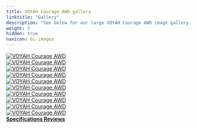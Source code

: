 ```yaml
---
title: VOYAH Courage AWD gallery
linktitle: "Gallery"
description: "See below for our large VOYAH Courage AWD image gallery. Click pictures for high-resolution versions."
weight: 5
hidden: true
navicon: bi-images
---
```

<!-- markdownlint-disable MD033 -->
<div class="row" id ="my-gallery">
	<div class="pswp-grid-item col-6 col-md-4">
		<a href="https://media.evkx.net/multimedia/models/voyah/courage/courage_awd/exterior_1.jpg"
data-pswp-src="https://media.evkx.net/multimedia/models/voyah/courage/courage_awd/exterior_1.jpg"
data-pswp-width="1920"
data-pswp-height="1003" 
target="_blank">
			<img src="https://media.evkx.net/multimedia/models/voyah/courage/courage_awd/exterior_1_xst.jpg" alt="VOYAH Courage AWD" class="img-fluid " />
		</a>
	</div>
	<div class="pswp-grid-item col-6 col-md-4">
		<a href="https://media.evkx.net/multimedia/models/voyah/courage/courage_awd/exterior_2.jpg"
data-pswp-src="https://media.evkx.net/multimedia/models/voyah/courage/courage_awd/exterior_2.jpg"
data-pswp-width="1400"
data-pswp-height="1050" 
target="_blank">
			<img src="https://media.evkx.net/multimedia/models/voyah/courage/courage_awd/exterior_2_xst.jpg" alt="VOYAH Courage AWD" class="img-fluid " />
		</a>
	</div>
	<div class="pswp-grid-item col-6 col-md-4">
		<a href="https://media.evkx.net/multimedia/models/voyah/courage/courage_awd/exterior_3.jpg"
data-pswp-src="https://media.evkx.net/multimedia/models/voyah/courage/courage_awd/exterior_3.jpg"
data-pswp-width="1920"
data-pswp-height="1080" 
target="_blank">
			<img src="https://media.evkx.net/multimedia/models/voyah/courage/courage_awd/exterior_3_xst.jpg" alt="VOYAH Courage AWD" class="img-fluid " />
		</a>
	</div>
	<div class="pswp-grid-item col-6 col-md-4">
		<a href="https://media.evkx.net/multimedia/models/voyah/courage/courage_awd/exterior_4.jpg"
data-pswp-src="https://media.evkx.net/multimedia/models/voyah/courage/courage_awd/exterior_4.jpg"
data-pswp-width="1920"
data-pswp-height="1080" 
target="_blank">
			<img src="https://media.evkx.net/multimedia/models/voyah/courage/courage_awd/exterior_4_xst.jpg" alt="VOYAH Courage AWD" class="img-fluid " />
		</a>
	</div>
	<div class="pswp-grid-item col-6 col-md-4">
		<a href="https://media.evkx.net/multimedia/models/voyah/courage/courage_awd/frontseats_1.jpg"
data-pswp-src="https://media.evkx.net/multimedia/models/voyah/courage/courage_awd/frontseats_1.jpg"
data-pswp-width="3000"
data-pswp-height="2250" 
target="_blank">
			<img src="https://media.evkx.net/multimedia/models/voyah/courage/courage_awd/frontseats_1_xst.jpg" alt="VOYAH Courage AWD" class="img-fluid " />
		</a>
	</div>
	<div class="pswp-grid-item col-6 col-md-4">
		<a href="https://media.evkx.net/multimedia/models/voyah/courage/courage_awd/headlights_1.jpg"
data-pswp-src="https://media.evkx.net/multimedia/models/voyah/courage/courage_awd/headlights_1.jpg"
data-pswp-width="1200"
data-pswp-height="675" 
target="_blank">
			<img src="https://media.evkx.net/multimedia/models/voyah/courage/courage_awd/headlights_1_xst.jpg" alt="VOYAH Courage AWD" class="img-fluid " />
		</a>
	</div>
	<div class="pswp-grid-item col-6 col-md-4">
		<a href="https://media.evkx.net/multimedia/models/voyah/courage/courage_awd/interior_1.jpg"
data-pswp-src="https://media.evkx.net/multimedia/models/voyah/courage/courage_awd/interior_1.jpg"
data-pswp-width="3000"
data-pswp-height="2250" 
target="_blank">
			<img src="https://media.evkx.net/multimedia/models/voyah/courage/courage_awd/interior_1_xst.jpg" alt="VOYAH Courage AWD" class="img-fluid " />
		</a>
	</div>
	<div class="pswp-grid-item col-6 col-md-4">
		<a href="https://media.evkx.net/multimedia/models/voyah/courage/courage_awd/main_1.jpg"
data-pswp-src="https://media.evkx.net/multimedia/models/voyah/courage/courage_awd/main_1.jpg"
data-pswp-width="3000"
data-pswp-height="1695" 
target="_blank">
			<img src="https://media.evkx.net/multimedia/models/voyah/courage/courage_awd/main_1_xst.jpg" alt="VOYAH Courage AWD" class="img-fluid " />
		</a>
	</div>
	<div class="pswp-grid-item col-6 col-md-4">
		<a href="https://media.evkx.net/multimedia/models/voyah/courage/courage_awd/screens_1.jpg"
data-pswp-src="https://media.evkx.net/multimedia/models/voyah/courage/courage_awd/screens_1.jpg"
data-pswp-width="1920"
data-pswp-height="1080" 
target="_blank">
			<img src="https://media.evkx.net/multimedia/models/voyah/courage/courage_awd/screens_1_xst.jpg" alt="VOYAH Courage AWD" class="img-fluid " />
		</a>
	</div>
	<div class="pswp-grid-item col-6 col-md-4">
		<a href="https://media.evkx.net/multimedia/models/voyah/courage/courage_awd/secondrowseats_1.jpg"
data-pswp-src="https://media.evkx.net/multimedia/models/voyah/courage/courage_awd/secondrowseats_1.jpg"
data-pswp-width="1280"
data-pswp-height="853" 
target="_blank">
			<img src="https://media.evkx.net/multimedia/models/voyah/courage/courage_awd/secondrowseats_1_xst.jpg" alt="VOYAH Courage AWD" class="img-fluid " />
		</a>
	</div>
</div>
<script type="module">
  import PhotoSwipeLightbox from '/js/photoswipe-lightbox.esm.js';
    const lightbox = new PhotoSwipeLightbox({
       gallery: '#my-gallery',
        children: 'a',
        pswpModule: () => import('/js/photoswipe.esm.js')
    });
lightbox.init();
</script>
<div class="mt-3 mb-3">
<a href="../specifications/" class="text-decoration-none text-black">
<strong><i class="bi-arrow-left"></i> Specifications </strong>
</a>
<a href="../reviews/" class="text-decoration-none text-black float-end">
<strong>Reviews <i class="bi-arrow-right"></i></strong>
</a>
</div>
